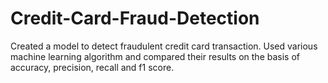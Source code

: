 # Credit-Card-Fraud-Detection
Created a model to detect fraudulent credit card transaction. Used various machine learning algorithm and compared their results on the basis of accuracy, precision, recall and f1 score.
